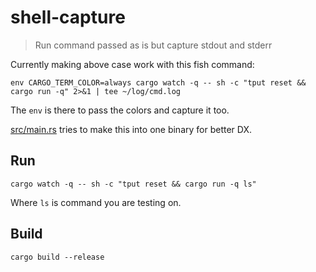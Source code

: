 # shell-capture

> Run command passed as is but capture stdout and stderr

Currently making above case work with this fish command:

```
env CARGO_TERM_COLOR=always cargo watch -q -- sh -c "tput reset && cargo run -q" 2>&1 | tee ~/log/cmd.log
```

The `env` is there to pass the colors and capture it too.

[src/main.rs](src/main.rs) tries to make this into one binary for better DX.

## Run

```
cargo watch -q -- sh -c "tput reset && cargo run -q ls"
```

Where `ls` is command you are testing on.

## Build

```
cargo build --release
```
